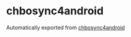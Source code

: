 # chbosync4android
Automatically exported from [chbosync4android](code.google.com/p/chbosync4android)
